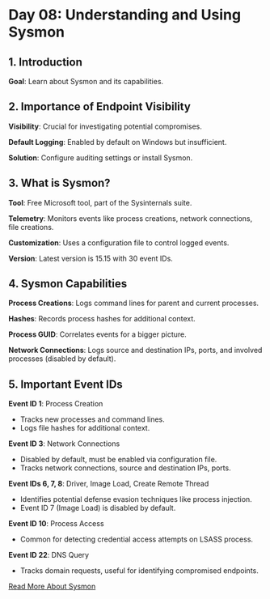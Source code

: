 # Day 08: Understanding and Using Sysmon

## 1. Introduction

**Goal**: Learn about Sysmon and its capabilities.
## 2. Importance of Endpoint Visibility

**Visibility**: Crucial for investigating potential compromises.

**Default Logging**: Enabled by default on Windows but insufficient.

**Solution**: Configure auditing settings or install Sysmon.
## 3. What is Sysmon?

**Tool**: Free Microsoft tool, part of the Sysinternals suite.

**Telemetry**: Monitors events like process creations, network connections, file creations.

**Customization**: Uses a configuration file to control logged events.

**Version**: Latest version is 15.15 with 30 event IDs.

## 4. Sysmon Capabilities

**Process Creations**: Logs command lines for parent and current processes.

**Hashes**: Records process hashes for additional context.

**Process GUID**: Correlates events for a bigger picture.

**Network Connections**: Logs source and destination IPs, ports, and involved processes (disabled by default).
## 5. Important Event IDs

**Event ID 1**: Process Creation
- Tracks new processes and command lines.
- Logs file hashes for additional context.

**Event ID 3**: Network Connections
- Disabled by default, must be enabled via configuration file.
- Tracks network connections, source and destination IPs, ports.

**Event IDs 6, 7, 8**: Driver, Image Load, Create Remote Thread
- Identifies potential defense evasion techniques like process injection.
- Event ID 7 (Image Load) is disabled by default.

**Event ID 10**: Process Access
- Common for detecting credential access attempts on LSASS process.

**Event ID 22**: DNS Query
- Tracks domain requests, useful for identifying compromised endpoints.

[Read More About Sysmon](https://learn.microsoft.com/en-us/sysinternals/downloads/sysmon)

